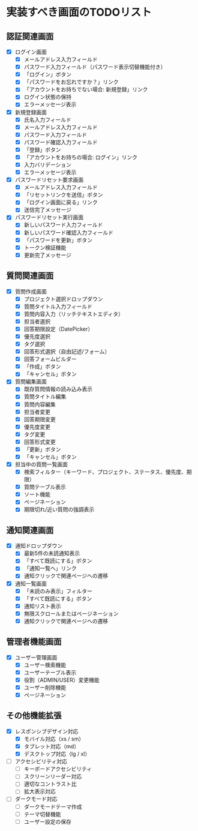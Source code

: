 # 実装すべき画面のTODOリスト

## 認証関連画面
- [x] ログイン画面
  - [x] メールアドレス入力フィールド
  - [x] パスワード入力フィールド（パスワード表示切替機能付き）
  - [x] 「ログイン」ボタン
  - [x] 「パスワードをお忘れですか？」リンク
  - [x] 「アカウントをお持ちでない場合: 新規登録」リンク
  - [x] ログイン状態の保持
  - [x] エラーメッセージ表示

- [x] 新規登録画面
  - [x] 氏名入力フィールド
  - [x] メールアドレス入力フィールド
  - [x] パスワード入力フィールド
  - [x] パスワード確認入力フィールド
  - [x] 「登録」ボタン
  - [x] 「アカウントをお持ちの場合: ログイン」リンク
  - [x] 入力バリデーション
  - [x] エラーメッセージ表示

- [x] パスワードリセット要求画面
  - [x] メールアドレス入力フィールド
  - [x] 「リセットリンクを送信」ボタン
  - [x] 「ログイン画面に戻る」リンク
  - [x] 送信完了メッセージ

- [x] パスワードリセット実行画面
  - [x] 新しいパスワード入力フィールド
  - [x] 新しいパスワード確認入力フィールド
  - [x] 「パスワードを更新」ボタン
  - [x] トークン検証機能
  - [x] 更新完了メッセージ

## 質問関連画面
- [x] 質問作成画面
  - [x] プロジェクト選択ドロップダウン
  - [x] 質問タイトル入力フィールド
  - [x] 質問内容入力（リッチテキストエディタ）
  - [x] 担当者選択
  - [x] 回答期限設定（DatePicker）
  - [x] 優先度選択
  - [x] タグ選択
  - [x] 回答形式選択（自由記述/フォーム）
  - [x] 回答フォームビルダー
  - [x] 「作成」ボタン
  - [x] 「キャンセル」ボタン

- [x] 質問編集画面
  - [x] 既存質問情報の読み込み表示
  - [x] 質問タイトル編集
  - [x] 質問内容編集
  - [x] 担当者変更
  - [x] 回答期限変更
  - [x] 優先度変更
  - [x] タグ変更
  - [x] 回答形式変更
  - [x] 「更新」ボタン
  - [x] 「キャンセル」ボタン

- [x] 担当中の質問一覧画面
  - [x] 検索フィルター（キーワード、プロジェクト、ステータス、優先度、期限）
  - [x] 質問テーブル表示
  - [x] ソート機能
  - [x] ページネーション
  - [x] 期限切れ/近い質問の強調表示

## 通知関連画面
- [x] 通知ドロップダウン
  - [x] 最新5件の未読通知表示
  - [x] 「すべて既読にする」ボタン
  - [x] 「通知一覧へ」リンク
  - [x] 通知クリックで関連ページへの遷移

- [x] 通知一覧画面
  - [x] 「未読のみ表示」フィルター
  - [x] 「すべて既読にする」ボタン
  - [x] 通知リスト表示
  - [x] 無限スクロールまたはページネーション
  - [x] 通知クリックで関連ページへの遷移

## 管理者機能画面
- [x] ユーザー管理画面
  - [x] ユーザー検索機能
  - [x] ユーザーテーブル表示
  - [x] 役割（ADMIN/USER）変更機能
  - [x] ユーザー削除機能
  - [x] ページネーション

## その他機能拡張
- [x] レスポンシブデザイン対応
  - [x] モバイル対応（xs / sm）
  - [x] タブレット対応（md）
  - [x] デスクトップ対応（lg / xl）

- [ ] アクセシビリティ対応
  - [ ] キーボードアクセシビリティ
  - [ ] スクリーンリーダー対応
  - [ ] 適切なコントラスト比
  - [ ] 拡大表示対応

- [ ] ダークモード対応
  - [ ] ダークモードテーマ作成
  - [ ] テーマ切替機能
  - [ ] ユーザー設定の保存
